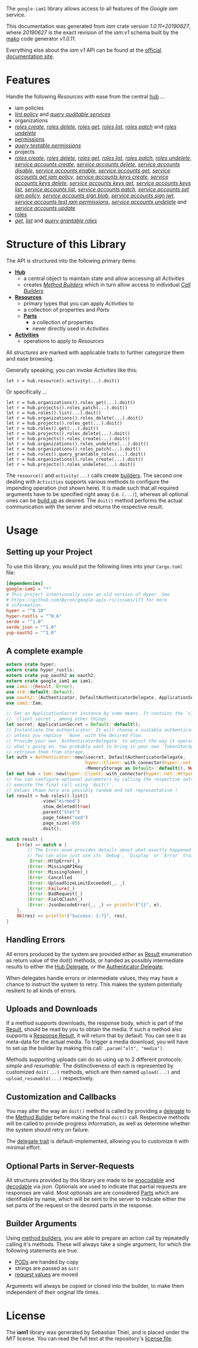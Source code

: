 <!---
DO NOT EDIT !
This file was generated automatically from 'src/mako/api/README.md.mako'
DO NOT EDIT !
-->
The `google-iam1` library allows access to all features of the *Google iam* service.

This documentation was generated from *iam* crate version *1.0.11+20190627*, where *20190627* is the exact revision of the *iam:v1* schema built by the [mako](http://www.makotemplates.org/) code generator *v1.0.11*.

Everything else about the *iam* *v1* API can be found at the
[official documentation site](https://cloud.google.com/iam/).
# Features

Handle the following *Resources* with ease from the central [hub](https://docs.rs/google-iam1/1.0.11+20190627/google_iam1/struct.Iam.html) ... 

* iam policies
 * [*lint policy*](https://docs.rs/google-iam1/1.0.11+20190627/google_iam1/struct.IamPolicyLintPolicyCall.html) and [*query auditable services*](https://docs.rs/google-iam1/1.0.11+20190627/google_iam1/struct.IamPolicyQueryAuditableServiceCall.html)
* organizations
 * [*roles create*](https://docs.rs/google-iam1/1.0.11+20190627/google_iam1/struct.OrganizationRoleCreateCall.html), [*roles delete*](https://docs.rs/google-iam1/1.0.11+20190627/google_iam1/struct.OrganizationRoleDeleteCall.html), [*roles get*](https://docs.rs/google-iam1/1.0.11+20190627/google_iam1/struct.OrganizationRoleGetCall.html), [*roles list*](https://docs.rs/google-iam1/1.0.11+20190627/google_iam1/struct.OrganizationRoleListCall.html), [*roles patch*](https://docs.rs/google-iam1/1.0.11+20190627/google_iam1/struct.OrganizationRolePatchCall.html) and [*roles undelete*](https://docs.rs/google-iam1/1.0.11+20190627/google_iam1/struct.OrganizationRoleUndeleteCall.html)
* [permissions](https://docs.rs/google-iam1/1.0.11+20190627/google_iam1/struct.Permission.html)
 * [*query testable permissions*](https://docs.rs/google-iam1/1.0.11+20190627/google_iam1/struct.PermissionQueryTestablePermissionCall.html)
* projects
 * [*roles create*](https://docs.rs/google-iam1/1.0.11+20190627/google_iam1/struct.ProjectRoleCreateCall.html), [*roles delete*](https://docs.rs/google-iam1/1.0.11+20190627/google_iam1/struct.ProjectRoleDeleteCall.html), [*roles get*](https://docs.rs/google-iam1/1.0.11+20190627/google_iam1/struct.ProjectRoleGetCall.html), [*roles list*](https://docs.rs/google-iam1/1.0.11+20190627/google_iam1/struct.ProjectRoleListCall.html), [*roles patch*](https://docs.rs/google-iam1/1.0.11+20190627/google_iam1/struct.ProjectRolePatchCall.html), [*roles undelete*](https://docs.rs/google-iam1/1.0.11+20190627/google_iam1/struct.ProjectRoleUndeleteCall.html), [*service accounts create*](https://docs.rs/google-iam1/1.0.11+20190627/google_iam1/struct.ProjectServiceAccountCreateCall.html), [*service accounts delete*](https://docs.rs/google-iam1/1.0.11+20190627/google_iam1/struct.ProjectServiceAccountDeleteCall.html), [*service accounts disable*](https://docs.rs/google-iam1/1.0.11+20190627/google_iam1/struct.ProjectServiceAccountDisableCall.html), [*service accounts enable*](https://docs.rs/google-iam1/1.0.11+20190627/google_iam1/struct.ProjectServiceAccountEnableCall.html), [*service accounts get*](https://docs.rs/google-iam1/1.0.11+20190627/google_iam1/struct.ProjectServiceAccountGetCall.html), [*service accounts get iam policy*](https://docs.rs/google-iam1/1.0.11+20190627/google_iam1/struct.ProjectServiceAccountGetIamPolicyCall.html), [*service accounts keys create*](https://docs.rs/google-iam1/1.0.11+20190627/google_iam1/struct.ProjectServiceAccountKeyCreateCall.html), [*service accounts keys delete*](https://docs.rs/google-iam1/1.0.11+20190627/google_iam1/struct.ProjectServiceAccountKeyDeleteCall.html), [*service accounts keys get*](https://docs.rs/google-iam1/1.0.11+20190627/google_iam1/struct.ProjectServiceAccountKeyGetCall.html), [*service accounts keys list*](https://docs.rs/google-iam1/1.0.11+20190627/google_iam1/struct.ProjectServiceAccountKeyListCall.html), [*service accounts list*](https://docs.rs/google-iam1/1.0.11+20190627/google_iam1/struct.ProjectServiceAccountListCall.html), [*service accounts patch*](https://docs.rs/google-iam1/1.0.11+20190627/google_iam1/struct.ProjectServiceAccountPatchCall.html), [*service accounts set iam policy*](https://docs.rs/google-iam1/1.0.11+20190627/google_iam1/struct.ProjectServiceAccountSetIamPolicyCall.html), [*service accounts sign blob*](https://docs.rs/google-iam1/1.0.11+20190627/google_iam1/struct.ProjectServiceAccountSignBlobCall.html), [*service accounts sign jwt*](https://docs.rs/google-iam1/1.0.11+20190627/google_iam1/struct.ProjectServiceAccountSignJwtCall.html), [*service accounts test iam permissions*](https://docs.rs/google-iam1/1.0.11+20190627/google_iam1/struct.ProjectServiceAccountTestIamPermissionCall.html), [*service accounts undelete*](https://docs.rs/google-iam1/1.0.11+20190627/google_iam1/struct.ProjectServiceAccountUndeleteCall.html) and [*service accounts update*](https://docs.rs/google-iam1/1.0.11+20190627/google_iam1/struct.ProjectServiceAccountUpdateCall.html)
* [roles](https://docs.rs/google-iam1/1.0.11+20190627/google_iam1/struct.Role.html)
 * [*get*](https://docs.rs/google-iam1/1.0.11+20190627/google_iam1/struct.RoleGetCall.html), [*list*](https://docs.rs/google-iam1/1.0.11+20190627/google_iam1/struct.RoleListCall.html) and [*query grantable roles*](https://docs.rs/google-iam1/1.0.11+20190627/google_iam1/struct.RoleQueryGrantableRoleCall.html)




# Structure of this Library

The API is structured into the following primary items:

* **[Hub](https://docs.rs/google-iam1/1.0.11+20190627/google_iam1/struct.Iam.html)**
    * a central object to maintain state and allow accessing all *Activities*
    * creates [*Method Builders*](https://docs.rs/google-iam1/1.0.11+20190627/google_iam1/trait.MethodsBuilder.html) which in turn
      allow access to individual [*Call Builders*](https://docs.rs/google-iam1/1.0.11+20190627/google_iam1/trait.CallBuilder.html)
* **[Resources](https://docs.rs/google-iam1/1.0.11+20190627/google_iam1/trait.Resource.html)**
    * primary types that you can apply *Activities* to
    * a collection of properties and *Parts*
    * **[Parts](https://docs.rs/google-iam1/1.0.11+20190627/google_iam1/trait.Part.html)**
        * a collection of properties
        * never directly used in *Activities*
* **[Activities](https://docs.rs/google-iam1/1.0.11+20190627/google_iam1/trait.CallBuilder.html)**
    * operations to apply to *Resources*

All *structures* are marked with applicable traits to further categorize them and ease browsing.

Generally speaking, you can invoke *Activities* like this:

```Rust,ignore
let r = hub.resource().activity(...).doit()
```

Or specifically ...

```ignore
let r = hub.organizations().roles_get(...).doit()
let r = hub.projects().roles_patch(...).doit()
let r = hub.roles().list(...).doit()
let r = hub.organizations().roles_delete(...).doit()
let r = hub.projects().roles_get(...).doit()
let r = hub.roles().get(...).doit()
let r = hub.projects().roles_delete(...).doit()
let r = hub.projects().roles_create(...).doit()
let r = hub.organizations().roles_undelete(...).doit()
let r = hub.organizations().roles_patch(...).doit()
let r = hub.roles().query_grantable_roles(...).doit()
let r = hub.organizations().roles_create(...).doit()
let r = hub.projects().roles_undelete(...).doit()
```

The `resource()` and `activity(...)` calls create [builders][builder-pattern]. The second one dealing with `Activities` 
supports various methods to configure the impending operation (not shown here). It is made such that all required arguments have to be 
specified right away (i.e. `(...)`), whereas all optional ones can be [build up][builder-pattern] as desired.
The `doit()` method performs the actual communication with the server and returns the respective result.

# Usage

## Setting up your Project

To use this library, you would put the following lines into your `Cargo.toml` file:

```toml
[dependencies]
google-iam1 = "*"
# This project intentionally uses an old version of Hyper. See
# https://github.com/Byron/google-apis-rs/issues/173 for more
# information.
hyper = "^0.10"
hyper-rustls = "^0.6"
serde = "^1.0"
serde_json = "^1.0"
yup-oauth2 = "^1.0"
```

## A complete example

```Rust
extern crate hyper;
extern crate hyper_rustls;
extern crate yup_oauth2 as oauth2;
extern crate google_iam1 as iam1;
use iam1::{Result, Error};
use std::default::Default;
use oauth2::{Authenticator, DefaultAuthenticatorDelegate, ApplicationSecret, MemoryStorage};
use iam1::Iam;

// Get an ApplicationSecret instance by some means. It contains the `client_id` and 
// `client_secret`, among other things.
let secret: ApplicationSecret = Default::default();
// Instantiate the authenticator. It will choose a suitable authentication flow for you, 
// unless you replace  `None` with the desired Flow.
// Provide your own `AuthenticatorDelegate` to adjust the way it operates and get feedback about 
// what's going on. You probably want to bring in your own `TokenStorage` to persist tokens and
// retrieve them from storage.
let auth = Authenticator::new(&secret, DefaultAuthenticatorDelegate,
                              hyper::Client::with_connector(hyper::net::HttpsConnector::new(hyper_rustls::TlsClient::new())),
                              <MemoryStorage as Default>::default(), None);
let mut hub = Iam::new(hyper::Client::with_connector(hyper::net::HttpsConnector::new(hyper_rustls::TlsClient::new())), auth);
// You can configure optional parameters by calling the respective setters at will, and
// execute the final call using `doit()`.
// Values shown here are possibly random and not representative !
let result = hub.roles().list()
             .view("eirmod")
             .show_deleted(true)
             .parent("Stet")
             .page_token("sed")
             .page_size(-85)
             .doit();

match result {
    Err(e) => match e {
        // The Error enum provides details about what exactly happened.
        // You can also just use its `Debug`, `Display` or `Error` traits
         Error::HttpError(_)
        |Error::MissingAPIKey
        |Error::MissingToken(_)
        |Error::Cancelled
        |Error::UploadSizeLimitExceeded(_, _)
        |Error::Failure(_)
        |Error::BadRequest(_)
        |Error::FieldClash(_)
        |Error::JsonDecodeError(_, _) => println!("{}", e),
    },
    Ok(res) => println!("Success: {:?}", res),
}

```
## Handling Errors

All errors produced by the system are provided either as [Result](https://docs.rs/google-iam1/1.0.11+20190627/google_iam1/enum.Result.html) enumeration as return value of 
the doit() methods, or handed as possibly intermediate results to either the 
[Hub Delegate](https://docs.rs/google-iam1/1.0.11+20190627/google_iam1/trait.Delegate.html), or the [Authenticator Delegate](https://docs.rs/yup-oauth2/*/yup_oauth2/trait.AuthenticatorDelegate.html).

When delegates handle errors or intermediate values, they may have a chance to instruct the system to retry. This 
makes the system potentially resilient to all kinds of errors.

## Uploads and Downloads
If a method supports downloads, the response body, which is part of the [Result](https://docs.rs/google-iam1/1.0.11+20190627/google_iam1/enum.Result.html), should be
read by you to obtain the media.
If such a method also supports a [Response Result](https://docs.rs/google-iam1/1.0.11+20190627/google_iam1/trait.ResponseResult.html), it will return that by default.
You can see it as meta-data for the actual media. To trigger a media download, you will have to set up the builder by making
this call: `.param("alt", "media")`.

Methods supporting uploads can do so using up to 2 different protocols: 
*simple* and *resumable*. The distinctiveness of each is represented by customized 
`doit(...)` methods, which are then named `upload(...)` and `upload_resumable(...)` respectively.

## Customization and Callbacks

You may alter the way an `doit()` method is called by providing a [delegate](https://docs.rs/google-iam1/1.0.11+20190627/google_iam1/trait.Delegate.html) to the 
[Method Builder](https://docs.rs/google-iam1/1.0.11+20190627/google_iam1/trait.CallBuilder.html) before making the final `doit()` call. 
Respective methods will be called to provide progress information, as well as determine whether the system should 
retry on failure.

The [delegate trait](https://docs.rs/google-iam1/1.0.11+20190627/google_iam1/trait.Delegate.html) is default-implemented, allowing you to customize it with minimal effort.

## Optional Parts in Server-Requests

All structures provided by this library are made to be [enocodable](https://docs.rs/google-iam1/1.0.11+20190627/google_iam1/trait.RequestValue.html) and 
[decodable](https://docs.rs/google-iam1/1.0.11+20190627/google_iam1/trait.ResponseResult.html) via *json*. Optionals are used to indicate that partial requests are responses 
are valid.
Most optionals are are considered [Parts](https://docs.rs/google-iam1/1.0.11+20190627/google_iam1/trait.Part.html) which are identifiable by name, which will be sent to 
the server to indicate either the set parts of the request or the desired parts in the response.

## Builder Arguments

Using [method builders](https://docs.rs/google-iam1/1.0.11+20190627/google_iam1/trait.CallBuilder.html), you are able to prepare an action call by repeatedly calling it's methods.
These will always take a single argument, for which the following statements are true.

* [PODs][wiki-pod] are handed by copy
* strings are passed as `&str`
* [request values](https://docs.rs/google-iam1/1.0.11+20190627/google_iam1/trait.RequestValue.html) are moved

Arguments will always be copied or cloned into the builder, to make them independent of their original life times.

[wiki-pod]: http://en.wikipedia.org/wiki/Plain_old_data_structure
[builder-pattern]: http://en.wikipedia.org/wiki/Builder_pattern
[google-go-api]: https://github.com/google/google-api-go-client

# License
The **iam1** library was generated by Sebastian Thiel, and is placed 
under the *MIT* license.
You can read the full text at the repository's [license file][repo-license].

[repo-license]: https://github.com/Byron/google-apis-rsblob/master/LICENSE.md
